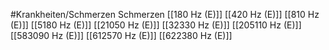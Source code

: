 #Krankheiten/Schmerzen
Schmerzen
[[180 Hz (E)]]
[[420 Hz (E)]]
[[810 Hz (E)]]
[[5180 Hz (E)]]
[[21050 Hz (E)]]
[[32330 Hz (E)]]
[[205110 Hz (E)]]
[[583090 Hz (E)]]
[[612570 Hz (E)]]
[[622380 Hz (E)]]